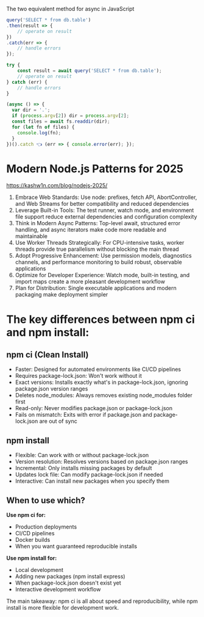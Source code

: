 The two equivalent method for async in JavaScript

```js
query('SELECT * from db.table') 
.then(result => { 
    // operate on result 
}) 
.catch(err => { 
    // handle errors 
});

try {
    const result = await query('SELECT * from db.table');
    // operate on result
} catch (err) {
    // handle errors
}

```

```js
(async () => {
  var dir = '.';
  if (process.argv[2]) dir = process.argv[2];
  const files = await fs.readdir(dir);
  for (let fn of files) {
    console.log(fn);
  }
})().catch 👈 (err => { console.error(err); });
```

# Modern Node.js Patterns for 2025

https://kashw1n.com/blog/nodejs-2025/

1. Embrace Web Standards: Use node: prefixes, fetch API, AbortController, and Web Streams for better compatibility and reduced dependencies
2. Leverage Built-in Tools: The test runner, watch mode, and environment file support reduce external dependencies and configuration complexity
3. Think in Modern Async Patterns: Top-level await, structured error handling, and async iterators make code more readable and maintainable
4. Use Worker Threads Strategically: For CPU-intensive tasks, worker threads provide true parallelism without blocking the main thread
5. Adopt Progressive Enhancement: Use permission models, diagnostics channels, and performance monitoring to build robust, observable applications
6. Optimize for Developer Experience: Watch mode, built-in testing, and import maps create a more pleasant development workflow
7. Plan for Distribution: Single executable applications and modern packaging make deployment simpler

# The key differences between npm ci and npm install:

## npm ci (Clean Install)
- Faster: Designed for automated environments like CI/CD pipelines
- Requires package-lock.json: Won't work without it
- Exact versions: Installs exactly what's in package-lock.json, ignoring package.json version ranges
- Deletes node_modules: Always removes existing node_modules folder first
- Read-only: Never modifies package.json or package-lock.json
- Fails on mismatch: Exits with error if package.json and package-lock.json are out of sync

## npm install
- Flexible: Can work with or without package-lock.json
- Version resolution: Resolves versions based on package.json ranges
- Incremental: Only installs missing packages by default
- Updates lock file: Can modify package-lock.json if needed
- Interactive: Can install new packages when you specify them

## When to use which?
**Use npm ci for:**

- Production deployments
- CI/CD pipelines
- Docker builds
- When you want guaranteed reproducible installs

**Use npm install for:**

- Local development
- Adding new packages (npm install express)
- When package-lock.json doesn't exist yet
- Interactive development workflow

The main takeaway: npm ci is all about speed and reproducibility, while npm install is more flexible for development work.